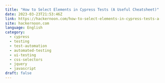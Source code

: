 ```yaml
---
title: "How to Select Elements in Cypress Tests (A Useful Cheatsheet)"
date: 2023-03-23T21:53:46Z
link: https://hackernoon.com/how-to-select-elements-in-cypress-tests-a-useful-cheatsheet?source=rss&utm_medium=RSS&utm_source=news.12bit.vn
site: hackernoon.com
language: English
category:
  - cypress
  - testing
  - test-automation
  - automated-testing
  - ui-testing
  - css-selectors
  - jquery
  - javascript
draft: false
---
```

